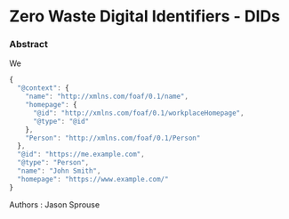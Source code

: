 # Zero Waste Digital Identifiers - DIDs

### Abstract

We
```javascript
{
  "@context": {
    "name": "http://xmlns.com/foaf/0.1/name",
    "homepage": {
      "@id": "http://xmlns.com/foaf/0.1/workplaceHomepage",
      "@type": "@id"
    },
    "Person": "http://xmlns.com/foaf/0.1/Person"
  },
  "@id": "https://me.example.com",
  "@type": "Person",
  "name": "John Smith",
  "homepage": "https://www.example.com/"
}
```

Authors
:  Jason Sprouse
<!--stackedit_data:
eyJoaXN0b3J5IjpbLTIwNjA5NjQ4MDEsMTc5MTY2NDU1Nl19
-->